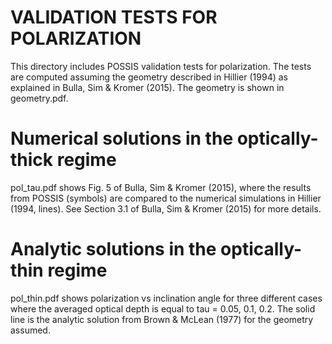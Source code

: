 # VALIDATION TESTS FOR POLARIZATION

This directory includes POSSIS validation tests for polarization. The tests are computed assuming the geometry described in Hillier (1994) as explained in Bulla, Sim & Kromer (2015). The geometry is shown in geometry.pdf.

# Numerical solutions in the optically-thick regime
pol_tau.pdf shows Fig. 5 of Bulla, Sim & Kromer (2015), where the results from POSSIS (symbols) are compared to the numerical simulations in Hillier (1994, lines). See Section 3.1 of Bulla, Sim & Kromer (2015) for more details.

# Analytic solutions in the optically-thin regime
pol_thin.pdf shows polarization vs inclination angle for three different cases where the averaged optical depth is equal to tau = 0.05, 0.1, 0.2. The solid line is the analytic solution from Brown & McLean (1977) for the geometry assumed.
